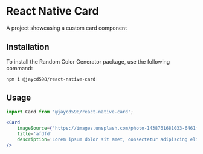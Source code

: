 # React Native Card

A project showcasing a custom card component

## Installation

To install the Random Color Generator package, use the following command:

`npm i @jaycd598/react-native-card`

## Usage

```jsx
import Card from '@jaycd598/react-native-card';

<Card 
    imageSource={'https://images.unsplash.com/photo-1438761681033-6461ffad8d80?ixlib=rb-4.0.3&ixid=MnwxMjA3fDB8MHxwaG90by1wYWdlfHx8fGVufDB8fHx8&auto=format&fit=crop&w=1170&q=80'}
    title='afdfd'
    description='Lorem ipsum dolor sit amet, consectetur adipiscing elit, sed do eiusmod tempor incididunt ut labore et dolore magna aliqua.'
/>
```
